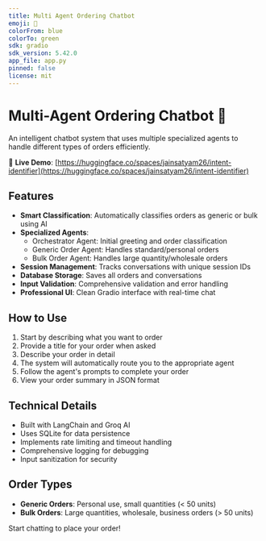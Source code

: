```yaml
---
title: Multi Agent Ordering Chatbot
emoji: 🤖
colorFrom: blue
colorTo: green
sdk: gradio
sdk_version: 5.42.0
app_file: app.py
pinned: false
license: mit
---
```


# Multi-Agent Ordering Chatbot 🤖

An intelligent chatbot system that uses multiple specialized agents to handle different types of orders efficiently.

🔗 **Live Demo**: [https://huggingface.co/spaces/jainsatyam26/intent-identifier](https://huggingface.co/spaces/jainsatyam26/intent-identifier)

## Features

- **Smart Classification**: Automatically classifies orders as generic or bulk using AI
- **Specialized Agents**: 
  - Orchestrator Agent: Initial greeting and order classification
  - Generic Order Agent: Handles standard/personal orders
  - Bulk Order Agent: Handles large quantity/wholesale orders
- **Session Management**: Tracks conversations with unique session IDs
- **Database Storage**: Saves all orders and conversations
- **Input Validation**: Comprehensive validation and error handling
- **Professional UI**: Clean Gradio interface with real-time chat

## How to Use

1. Start by describing what you want to order
2. Provide a title for your order when asked
3. Describe your order in detail
4. The system will automatically route you to the appropriate agent
5. Follow the agent's prompts to complete your order
6. View your order summary in JSON format

## Technical Details

- Built with LangChain and Groq AI
- Uses SQLite for data persistence
- Implements rate limiting and timeout handling
- Comprehensive logging for debugging
- Input sanitization for security

## Order Types

- **Generic Orders**: Personal use, small quantities (< 50 units)
- **Bulk Orders**: Large quantities, wholesale, business orders (> 50 units)

Start chatting to place your order!
